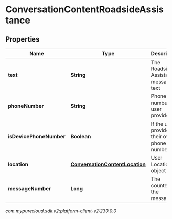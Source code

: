 # ConversationContentRoadsideAssistance


## Properties

| Name | Type | Description | Notes |
| ------------ | ------------- | ------------- | ------------- |
| **text** | **String** | The Roadside Assistance message text |  [optional] |
| **phoneNumber** | **String** | Phone number the user provided |  [optional] |
| **isDevicePhoneNumber** | **Boolean** | If the user provided their own phone number |  [optional] |
| **location** | [**ConversationContentLocation**](ConversationContentLocation) | User Location object |  [optional] |
| **messageNumber** | **Long** | The counter of the message |  [optional] |




_com.mypurecloud.sdk.v2:platform-client-v2:230.0.0_
